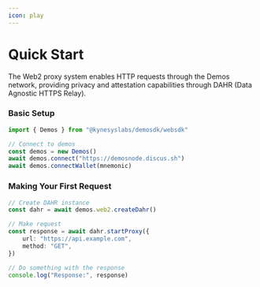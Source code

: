 ```yaml
---
icon: play
---
```


# Quick Start

The Web2 proxy system enables HTTP requests through the Demos network, providing privacy and attestation capabilities through DAHR (Data Agnostic HTTPS Relay).

### Basic Setup

```typescript
import { Demos } from "@kynesyslabs/demosdk/websdk"

// Connect to demos
const demos = new Demos()
await demos.connect("https://demosnode.discus.sh")
await demos.connectWallet(mnemonic)
```

### Making Your First Request

```typescript
// Create DAHR instance
const dahr = await demos.web2.createDahr()

// Make request
const response = await dahr.startProxy({
    url: "https://api.example.com",
    method: "GET",
})

// Do something with the response
console.log("Response:", response)
```
